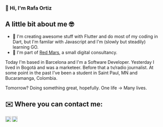 ### 👋 Hi, I'm Rafa Ortiz

## A little bit about me 🤓
- 💙 I'm creating awesome stuff with Flutter and do most of my coding in Dart, but I'm familar with Javascript and I'm (slowly but steadily) learning GO.
- 🔴 I'm part of [Red Mars](https://redmars.es), a small digital consultancy.

Today I'm based in Barcelona and I'm a Software Developer.
Yesterday I lived in Bogotá and was a marketeer. Before that a tv/radio journalist. 
At some point in the past I've been a student in Saint Paul, MN and Bucaramanga, Colombia.

Tomorrow? Doing something great, hopefully. One life -> Many lives.

## ✉️ Where you can contact me:

[<img align="left" alt="Rafa Ortiz | Linkedin" width="18px" src="https://cdn.jsdelivr.net/npm/simple-icons@v3/icons/linkedin.svg" />][linkedin]
[<img align="left" alt="Rafa Ortiz | Twitter" width="18px" src="https://cdn.jsdelivr.net/npm/simple-icons@v3/icons/twitter.svg" />][twitter]

<br />

[twitter]: https://twitter.com/ortizzableh
[linkedin]: https://www.linkedin.com/in/rafaelortizzableh/
